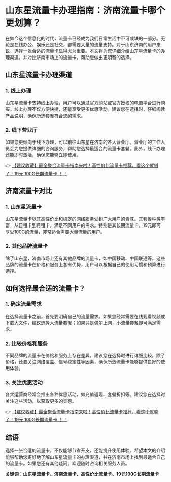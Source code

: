 # 山东星流量卡办理指南：济南流量卡哪个更划算？

在如今这个信息化的时代，流量卡已经成为我们日常生活中不可或缺的一部分。无论是在线办公、娱乐还是社交，都需要大量的流量支持。对于山东济南的用户来说，选择一张合适的流量卡显得尤为重要。本文将为您详细介绍山东星流量卡的办理渠道，并对比济南市场上的流量卡，帮助您做出更明智的选择。

## 山东星流量卡办理渠道

### 1. 线上办理
山东星流量卡支持线上办理，用户可以通过官方网站或官方授权的电商平台进行购买。线上办理不仅方便快捷，还能享受更多优惠活动。建议您在选择时，仔细阅读产品说明，确保所选套餐符合您的需求。

### 2. 线下营业厅
如果您更倾向于线下办理，可以前往山东星在济南的各大营业厅。营业厅的工作人员会为您提供详细的咨询服务，帮助您选择最适合的流量卡套餐。此外，线下办理还能即时激活，确保您能够立即使用。

👉 [【建议收藏】最全聚合流量卡指南来啦！高性价比流量卡推荐，看这个就够了！19元 100G长期流量卡 ！！](https://bit.ly/Liuliangka)

## 济南流量卡对比

### 1. 山东星流量卡
山东星流量卡以其高性价比和稳定的网络服务受到广大用户的青睐。其套餐种类丰富，从日租卡到月租卡，满足不同用户的需求。特别是其长期流量卡，19元即可享受100G的流量，非常适合需要大量流量的用户。

### 2. 其他品牌流量卡
除了山东星，济南市场上还有其他品牌的流量卡，如中国移动、中国联通等。这些品牌的流量卡在价格和服务上各有优势，用户可以根据自己的使用习惯和预算进行选择。

## 如何选择最合适的流量卡？

### 1. 确定流量需求
在选择流量卡之前，首先要明确自己的流量需求。如果您经常需要在线观看视频或下载大文件，建议选择大流量套餐；如果只是偶尔上网，小流量套餐即可满足需求。

### 2. 比较价格和服务
不同品牌的流量卡在价格和服务上存在差异，建议您在选择时进行详细比较。除了价格，还要关注网络覆盖、信号稳定性等因素，确保所选流量卡能够提供良好的使用体验。

### 3. 关注优惠活动
各大运营商经常会推出各种优惠活动，如充值返现、套餐折扣等。建议您在选择时关注这些活动，以获取更多的实惠。

👉 [【建议收藏】最全聚合流量卡指南来啦！高性价比流量卡推荐，看这个就够了！19元 100G长期流量卡 ！！](https://bit.ly/Liuliangka)

## 结语

选择一张合适的流量卡，不仅能够节省开支，还能提升使用体验。希望本文的介绍能够帮助您更好地了解山东星流量卡的办理渠道，并在济南市场上找到最适合自己的流量卡。如果您还有其他疑问，欢迎随时咨询相关服务人员。

**关键词：山东星流量卡、济南流量卡、高性价比流量卡、19元100G长期流量卡**